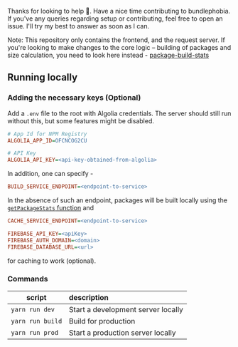 Thanks for looking to help 👋. Have a nice time contributing to bundlephobia.
If you've any queries regarding setup or contributing, feel free to open an issue. 
I'll try my best to answer as soon as I can.

Note: This repository only contains the frontend, and the request server. 
If you're looking to make changes to the core logic – building of packages and size calculation, you need to look here instead - [package-build-stats](https://github.com/pastelsky/package-build-stats)

## Running locally
### Adding the necessary keys (Optional)
Add a `.env` file to the root with Algolia credentials. The server should still run without this, but some features might be disabled.
  
  ```ini
# App Id for NPM Registry
ALGOLIA_APP_ID=OFCNCOG2CU

# API Key
ALGOLIA_API_KEY=<api-key-obtained-from-algolia>
```

In addition, one can specify - 
```ini
BUILD_SERVICE_ENDPOINT=<endpoint-to-service>
```
In the absence of such an endpoint, packages will be built locally using the [`getPackageStats` function](https://github.com/pastelsky/package-build-stats)
and 

  ```ini
CACHE_SERVICE_ENDPOINT=<endpoint-to-service>

FIREBASE_API_KEY=<apiKey>
FIREBASE_AUTH_DOMAIN=<domain>
FIREBASE_DATABASE_URL=<url>
  ```
  for caching to work (optional).
  
### Commands
| script        | description  |
| ------------- |:-------------|
| `yarn run dev`  | Start a development server locally |
| `yarn run build`    | Build for production      |
| `yarn run prod` | Start a production server locally      | 
